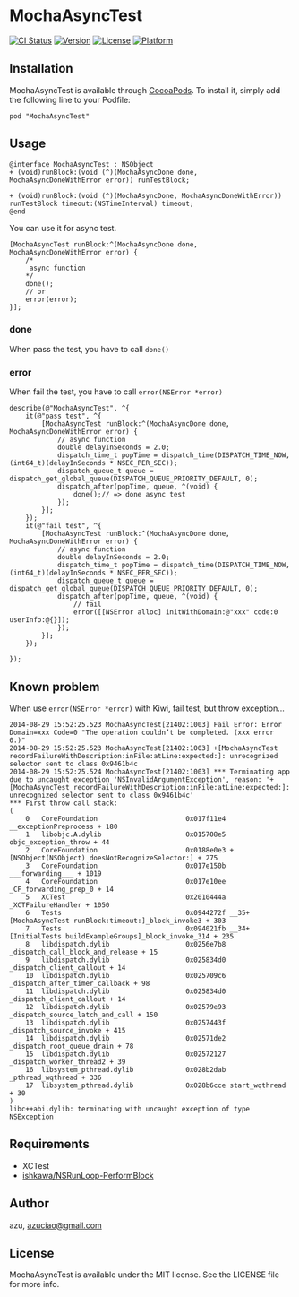 # MochaAsyncTest

[![CI Status](http://img.shields.io/travis/azu/MochaAsyncTest.svg?style=flat)](https://travis-ci.org/azu/MochaAsyncTest)
[![Version](https://img.shields.io/cocoapods/v/MochaAsyncTest.svg?style=flat)](http://cocoadocs.org/docsets/MochaAsyncTest)
[![License](https://img.shields.io/cocoapods/l/MochaAsyncTest.svg?style=flat)](http://cocoadocs.org/docsets/MochaAsyncTest)
[![Platform](https://img.shields.io/cocoapods/p/MochaAsyncTest.svg?style=flat)](http://cocoadocs.org/docsets/MochaAsyncTest)


## Installation

MochaAsyncTest is available through [CocoaPods](http://cocoapods.org). To install
it, simply add the following line to your Podfile:

    pod "MochaAsyncTest"

## Usage

```objc
@interface MochaAsyncTest : NSObject
+ (void)runBlock:(void (^)(MochaAsyncDone done, MochaAsyncDoneWithError error)) runTestBlock;

+ (void)runBlock:(void (^)(MochaAsyncDone, MochaAsyncDoneWithError)) runTestBlock timeout:(NSTimeInterval) timeout;
@end
```

You can use it for async test.

```objc
[MochaAsyncTest runBlock:^(MochaAsyncDone done, MochaAsyncDoneWithError error) {
    /*
     async function
    */
    done();
    // or
    error(error);
}];
```

### done

When pass the test, you have to call `done()`

### error

When fail the test, you have to call `error(NSError *error)`

```objc
describe(@"MochaAsyncTest", ^{
    it(@"pass test", ^{
        [MochaAsyncTest runBlock:^(MochaAsyncDone done, MochaAsyncDoneWithError error) {
            // async function
            double delayInSeconds = 2.0;
            dispatch_time_t popTime = dispatch_time(DISPATCH_TIME_NOW, (int64_t)(delayInSeconds * NSEC_PER_SEC));
            dispatch_queue_t queue = dispatch_get_global_queue(DISPATCH_QUEUE_PRIORITY_DEFAULT, 0);
            dispatch_after(popTime, queue, ^(void) {
                done();// => done async test
            });
        }];
    });
    it(@"fail test", ^{
        [MochaAsyncTest runBlock:^(MochaAsyncDone done, MochaAsyncDoneWithError error) {
            // async function
            double delayInSeconds = 2.0;
            dispatch_time_t popTime = dispatch_time(DISPATCH_TIME_NOW, (int64_t)(delayInSeconds * NSEC_PER_SEC));
            dispatch_queue_t queue = dispatch_get_global_queue(DISPATCH_QUEUE_PRIORITY_DEFAULT, 0);
            dispatch_after(popTime, queue, ^(void) {
                // fail
                error([[NSError alloc] initWithDomain:@"xxx" code:0 userInfo:@{}]);
            });
        }];
    });

});
```

## Known problem

When use `error(NSError *error)` with Kiwi, fail test, but throw exception...

```
2014-08-29 15:52:25.523 MochaAsyncTest[21402:1003] Fail Error: Error Domain=xxx Code=0 "The operation couldn’t be completed. (xxx error 0.)"
2014-08-29 15:52:25.523 MochaAsyncTest[21402:1003] +[MochaAsyncTest recordFailureWithDescription:inFile:atLine:expected:]: unrecognized selector sent to class 0x9461b4c
2014-08-29 15:52:25.524 MochaAsyncTest[21402:1003] *** Terminating app due to uncaught exception 'NSInvalidArgumentException', reason: '+[MochaAsyncTest recordFailureWithDescription:inFile:atLine:expected:]: unrecognized selector sent to class 0x9461b4c'
*** First throw call stack:
(
	0   CoreFoundation                      0x017f11e4 __exceptionPreprocess + 180
	1   libobjc.A.dylib                     0x015708e5 objc_exception_throw + 44
	2   CoreFoundation                      0x0188e0e3 +[NSObject(NSObject) doesNotRecognizeSelector:] + 275
	3   CoreFoundation                      0x017e150b ___forwarding___ + 1019
	4   CoreFoundation                      0x017e10ee _CF_forwarding_prep_0 + 14
	5   XCTest                              0x2010444a _XCTFailureHandler + 1050
	6   Tests                               0x0944272f __35+[MochaAsyncTest runBlock:timeout:]_block_invoke3 + 303
	7   Tests                               0x094021fb __34+[InitialTests buildExampleGroups]_block_invoke_314 + 235
	8   libdispatch.dylib                   0x0256e7b8 _dispatch_call_block_and_release + 15
	9   libdispatch.dylib                   0x025834d0 _dispatch_client_callout + 14
	10  libdispatch.dylib                   0x025709c6 _dispatch_after_timer_callback + 98
	11  libdispatch.dylib                   0x025834d0 _dispatch_client_callout + 14
	12  libdispatch.dylib                   0x02579e93 _dispatch_source_latch_and_call + 150
	13  libdispatch.dylib                   0x0257443f _dispatch_source_invoke + 415
	14  libdispatch.dylib                   0x02571de2 _dispatch_root_queue_drain + 78
	15  libdispatch.dylib                   0x02572127 _dispatch_worker_thread2 + 39
	16  libsystem_pthread.dylib             0x028b2dab _pthread_wqthread + 336
	17  libsystem_pthread.dylib             0x028b6cce start_wqthread + 30
)
libc++abi.dylib: terminating with uncaught exception of type NSException
```


## Requirements

- XCTest
- [ishkawa/NSRunLoop-PerformBlock](https://github.com/ishkawa/NSRunLoop-PerformBlock "ishkawa/NSRunLoop-PerformBlock")

## Author

azu, azuciao@gmail.com

## License

MochaAsyncTest is available under the MIT license. See the LICENSE file for more info.

